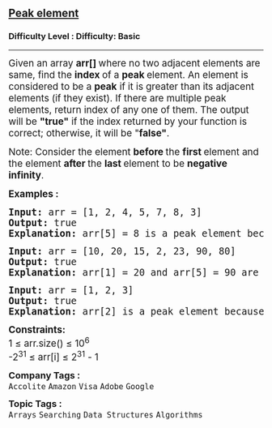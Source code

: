 <h2><a href="https://www.geeksforgeeks.org/problems/peak-element/1?page=1">Peak element</a></h2><h3>Difficulty Level : Difficulty: Basic</h3><hr><div class="problems_problem_content__Xm_eO"><p><span style="font-size: 14pt;">Given an array <strong>arr[]&nbsp;</strong>where no two adjacent elements are same, find the <strong>index </strong>of a <strong>peak </strong>element. An element is considered to be a <strong>peak</strong> if it is greater than its adjacent elements (if they exist). If there are multiple peak elements, return index of any one of them.&nbsp;</span><span style="font-size: 18.6667px;">The output will be&nbsp;</span><strong style="font-size: 18.6667px;">"true"</strong><span style="font-size: 18.6667px;">&nbsp;if the index returned by your function is correct; otherwise, it will be "</span><strong style="font-size: 18.6667px;">false"</strong><span style="font-size: 18.6667px;">.</span></p>
<p><span style="font-size: 14pt;">Note: Consider the element <strong>before </strong>the <strong>first </strong>element and the element <strong>after </strong>the <strong>last </strong>element to be <strong>negative infinity</strong>.</span></p>
<p><span style="font-size: 14pt;"><strong>Examples :<br></strong></span></p>
<pre><span style="font-size: 14pt;"><strong>Input: </strong>arr = [1, 2, 4, 5, 7, 8, 3]
<strong>Output:</strong> true
<strong>Explanation: </strong>arr[5] = 8 is a peak element because arr[4] &lt; arr[5] &gt; arr[6].</span></pre>
<pre><span style="font-size: 14pt;"><strong>Input: </strong>arr = [10, 20, 15, 2, 23, 90, 80]
<strong>Output: </strong>true<strong>
Explanation: </strong>arr[1] = 20 and arr[5] = 90 are peak elements because arr[0] &lt; arr[1] &gt; arr[2] and arr[4] &lt; arr[5] &gt; arr[6]. <br></span></pre>
<pre><span style="font-size: 14pt;"><strong>Input: </strong>arr = [1, 2, 3]
<strong>Output: </strong>true<strong>
Explanation: </strong>arr[2] is a peak element because arr[1] &lt; arr[2] and arr[2] is the last element, so it has negative infinity to its right.</span></pre>
<p><span style="font-size: 14pt;"><strong>Constraints:</strong><br><span style="font-size: 18.6667px;">1</span>&nbsp;≤ arr.size() ≤ 10<sup>6</sup><br>-2<sup>31</sup> ≤ arr[i] ≤ 2<sup>31</sup> - 1</span></p></div><p><span style=font-size:18px><strong>Company Tags : </strong><br><code>Accolite</code>&nbsp;<code>Amazon</code>&nbsp;<code>Visa</code>&nbsp;<code>Adobe</code>&nbsp;<code>Google</code>&nbsp;<br><p><span style=font-size:18px><strong>Topic Tags : </strong><br><code>Arrays</code>&nbsp;<code>Searching</code>&nbsp;<code>Data Structures</code>&nbsp;<code>Algorithms</code>&nbsp;